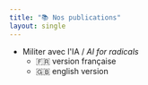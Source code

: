 ```yaml
---
title: "📚 Nos publications"
layout: single
---
```


- Militer avec l'IA / *AI for radicals*
  + 🇫🇷 version française
  + 🇬🇧 english version
